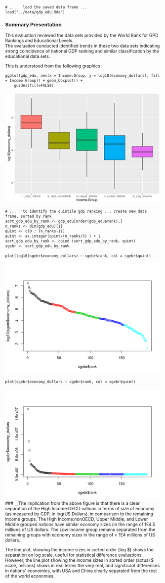     # ...   load the saved data frame ...
    load("../data/gdp_edu.Rda")

### **Summary Presentation**

This evaluation reviewed the data sets provided by the World Bank for
GPD Rankings and Educational Levels.  
The evaluation conducted identified trends in these two data sets
indicating strong coincidence of national GDP ranking and similar
classification by the educational data sets.

This is understood from the following graphics :

    ggplot(gdp_edu, aes(x = Income.Group, y = log10(economy_dollars), fill = Income.Group)) + geom_boxplot() +
        guides(fill=FALSE)

![](presentation_files/figure-markdown_strict/distribution_plots-1.png)

    # ...   to identify the quintile gdp ranking ... create new data frame, sorted by rank
    sort_gdp_edu_by_rank <- gdp_edu[order(gdp_edu$rank),] 
    n_ranks <- dim(gdp_edu)[1]
    quint <- c(0 : (n_ranks-1))
    quint <- as.integer(quint/(n_ranks/5) ) + 1
    sort_gdp_edu_by_rank <- cbind (sort_gdp_edu_by_rank, quint)
    sgebr <- sort_gdp_edu_by_rank

    plot(log10(sgebr$economy_dollars) ~ sgebr$rank, col = sgebr$quint)

![](presentation_files/figure-markdown_strict/distribution_plots-2.png)

    plot(sgebr$economy_dollars ~ sgebr$rank, col = sgebr$quint)

![](presentation_files/figure-markdown_strict/distribution_plots-3.png)
\#\#\# \_\_The implication from the above figure is that there is a
clear separation of the High Income:OECD nations in terms of size of
economy (as measured by GDP, in log(US Dollars), in comparison to the
remaining income groups. The High Income:nonOECD, Upper Middle, and
Lower Middle grouped nations have similar economy sizes (in the range of
1E4.5 millions of US dollars. The Low Income group remains separated
from the remaining groups with economy sizes in the range of &lt; 1E4
millions of US dollars.

The line plot, showing the income sizes in sorted order (log $) shows
the separation on log scale, useful for statistical difference
evaluations. However, the line plot showing the income sizes in sorted
order (actual $ scale, millions) shows in real terms the very real, and
significant differences in nations' economies, with USA and China
clearly separated from the rest of the world economies.

